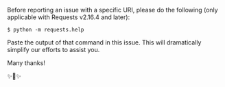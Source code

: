 Before reporting an issue with a specific URI, please do the following (only
applicable with Requests v2.16.4 and later):

    $ python -m requests.help

Paste the output of that command in this issue. This will dramatically simplify
our efforts to assist you.

Many thanks!

✨🍰✨